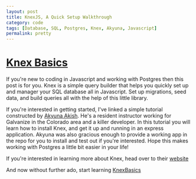 ```yaml
---
layout: post
title: KnexJS, A Quick Setup Walkthrough
category: code
tags: [Database, SQL, Postgres, Knex, Akyuna, Javascript]
permalink: pretty
---
```


# [Knex Basics](https://github.com/AkyunaAkish/knexBasics)

If you're new to coding in Javascript and working with Postgres then this post is for you. Knex is a simple query builder that helps you quickly set up and manager your SQL database all in Javascript. Set up migrations, seed data, and build queries all with the help of this little library.

If you're interested in getting started, I've linked a simple tutorial constructed by [Akyuna Akish](https://github.com/AkyunaAkish). He's a resident instructor working for Galvanize in the Colorado area and a killer developer. In this tutorial you will learn how to install Knex, and get it up and running in an express application. Akyuna was also gracious enough to provide a working app in the repo for you to install and test out if you're interested. Hope this makes working with Postgres a little bit easier in your life!

If you're interested in learning more about Knex, head over to their [website](http://knexjs.org/)

And now without further ado, start learning [KnexBasics](https://github.com/AkyunaAkish/knexBasics)
